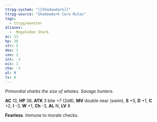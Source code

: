 ```yaml
---
ttrpg-system: "[[Shadowdark]]"
ttrpg-source: "Shadowdark Core Rules"
tags:
  - ttrpg/monster
aliases:
  -  Megalodon Shark
ac: 13
hp: 38
str: 5
dex: 1
con: 2
int: -3
wis: 1
cha: -3
al: N
lv: 8
---
```


_Primordial sharks the size of whales. Savage hunters._

**AC** 13, **HP** 38, **ATK** 3 bite +7 (2d8), **MV** double near (swim), **S** +5, **D** +1, **C** +2, **I** -3, **W** +1, **Ch** -3, **AL** N, **LV** 8

**Fearless**. Immune to morale checks.

